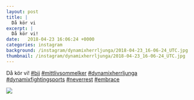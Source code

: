 ```yaml
---
layout: post
title: |
  Då kör vi
excerpt: |
  Då kör vi!      
date:   2018-04-23 16:06:24 +0000
categories: instagram
background: /instagram/dynamixherrljunga/2018-04-23_16-06-24_UTC.jpg
thumbnail: /instagram/dynamixherrljunga/2018-04-23_16-06-24_UTC.jpg
---
```

Då kör vi! [#bjj](https://www.instagram.com/explore/tags/bjj/) [#mittlivsommelker](https://www.instagram.com/explore/tags/mittlivsommelker/) [#dynamixherrljunga](https://www.instagram.com/explore/tags/dynamixherrljunga/) [#dynamixfightingsports](https://www.instagram.com/explore/tags/dynamixfightingsports/) [#neverrest](https://www.instagram.com/explore/tags/neverrest/) [#embrace](https://www.instagram.com/explore/tags/embrace/)



<img src='/www-dynamix-herrljunga/instagram/dynamixherrljunga/2018-04-23_16-06-24_UTC.jpg' class='img-fluid' />
